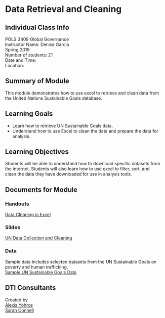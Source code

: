 # Data Retrieval and Cleaning

## Individual Class Info
POLS 3409 Global Governance
<br>
Instructor Name: Denise Garcia
<br>
Spring 2019
<br>
Number of students: 21
<br>
Date and Time: 
<br>
Location: <br>

## Summary of Module
This module demonstrates how to use excel to retrieve and clean data from the United Nations Sustainable Goals database.

## Learning Goals
- Learn how to retrieve UN Sustainable Goals data.
- Understand how to use Excel to clean the data and prepare the data for analysis.

## Learning Objectives
Students will be able to understand how to download specific datasets from the internet. 
Students will also learn how to use excel to filter, sort, and clean the data they have downloaded for use in analysis tools.

## Documents for Module

### Handouts

[Data Cleaning in Excel](https://github.com/NULabNortheastern/digitalassignmentshowcase/blob/master/mapping/sp19-garcia-pols3409-mappingdata/Data%20Cleaning%20in%20Excel.pdf)


### Slides

[UN Data Collection and Cleaning](https://github.com/NULabNortheastern/digitalassignmentshowcase/blob/master/mapping/sp19-garcia-pols3409-mappingdata/Denise_PP.pdf)

### Data
Sample data includes selected datasets from the UN Sustainable Goals on poverty and human trafficking.<br>
[Sample UN Sustainable Goals Data](https://github.com/NULabNortheastern/digitalassignmentshowcase/tree/master/mapping/sp19-garcia-pols3409-mappingdata/data)

## DTI Consultants
Created by<br>
[Alexis Yohros](Yohros.a@husky.neu.edu)<br>
[Sarah Connell](sa.connell@northeastern.edu)
